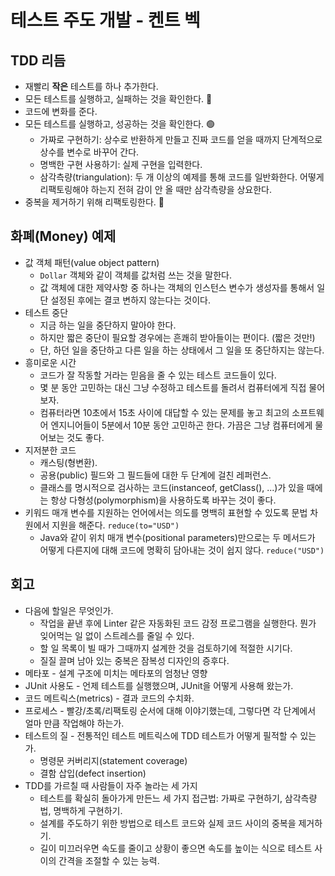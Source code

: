 # 테스트 주도 개발 - 켄트 벡

## TDD 리듬

- 재빨리 **작은** 테스트를 하나 추가한다.
- 모든 테스트를 실행하고, 실패하는 것을 확인한다. 🔴
- 코드에 변화를 준다.
- 모든 테스트를 실행하고, 성공하는 것을 확인한다. 🟢
  - 가짜로 구현하기: 상수로 반환하게 만들고 진짜 코드를 얻을 때까지 단계적으로 상수를 변수로 바꾸어 간다.
  - 명백한 구현 사용하기: 실제 구현을 입력한다.
  - 삼각측량(triangulation): 두 개 이상의 예제를 통해 코드를 일반화한다. 어떻게 리팩토링해야 하는지 전혀 감이 안 올 때만 삼각측량을 상요한다.
- 중복을 제거하기 위해 리팩토링한다. 🔵

## 화폐(Money) 예제

- 값 객체 패턴(value object pattern)
  - `Dollar` 객체와 같이 객체를 값처럼 쓰는 것을 말한다.
  - 값 객체에 대한 제약사항 중 하나는 객체의 인스턴스 변수가 생성자를 통해서 일단 설정된 후에는 결코 변하지 않는다는 것이다.
- 테스트 중단
  - 지금 하는 일을 중단하지 말아야 한다.
  - 하지만 짧은 중단이 필요할 경우에는 흔쾌히 받아들이는 편이다. (짧은 것만!)
  - 단, 하던 일을 중단하고 다른 일을 하는 상태에서 그 일을 또 중단하지는 않는다.
- 흥미로운 시간
  - 코드가 잘 작동할 거라는 믿음을 줄 수 있는 테스트 코드들이 있다.
  - 몇 분 동안 고민하는 대신 그냥 수정하고 테스트를 돌려서 컴퓨터에게 직접 물어보자.
  - 컴퓨터라면 10초에서 15초 사이에 대답할 수 있는 문제를 놓고 최고의 소프트웨어 엔지니어들이 5분에서 10분 동안 고민하곤 한다. 가끔은 그냥 컴퓨터에게 물어보는 것도 좋다.
- 지저분한 코드
  - 캐스팅(형변환).
  - 공용(public) 필드와 그 필드들에 대한 두 단계에 걸친 레퍼런스.
  - 클래스를 명시적으로 검사하는 코드(instanceof, getClass(), ...)가 있을 때에는 항상 다형성(polymorphism)을 사용하도록 바꾸는 것이 좋다.
- 키워드 매개 변수를 지원하는 언어에서는 의도를 명백히 표현할 수 있도록 문법 차원에서 지원을 해준다. `reduce(to="USD")`
  - Java와 같이 위치 매개 변수(positional parameters)만으로는 두 메서드가 어떻게 다른지에 대해 코드에 명확히 담아내는 것이 쉽지 않다. `reduce("USD")`

## 회고

- 다음에 할일은 무엇인가.
  - 작업을 끝낸 후에 Linter 같은 자동화된 코드 감정 프로그램을 실행한다. 뭔가 잊어먹는 일 없이 스트레스를 줄일 수 있다.
  - 할 일 목록이 빌 때가 그때까지 설계한 것을 검토하기에 적절한 시기다.
  - 질질 끌며 남아 있는 중복은 잠복성 디자인의 증후다.
- 메타포 - 설계 구조에 미치는 메타포의 엄청난 영향
- JUnit 사용도 - 언제 테스트를 실행했으며, JUnit을 어떻게 사용해 왔는가.
- 코드 메트릭스(metrics) - 결과 코드의 수치화.
- 프로세스 - 빨강/초록/리팩토링 순서에 대해 이야기했는데, 그렇다면 각 단계에서 얼마 만큼 작업해야 하는가.
- 테스트의 질 - 전통적인 테스트 메트릭스에 TDD 테스트가 어떻게 필적할 수 있는가.
  - 명령문 커버리지(statement coverage)
  - 결함 삽입(defect insertion)
- TDD를 가르칠 때 사람들이 자주 놀라는 세 가지
  - 테스트를 확실히 돌아가게 만든느 세 가지 접근법: 가짜로 구현하기, 삼각측량법, 명백하게 구현하기.
  - 설계를 주도하기 위한 방법으로 테스트 코드와 실제 코드 사이의 중복을 제거하기.
  - 길이 미끄러우면 속도를 줄이고 상황이 좋으면 속도를 높이는 식으로 테스트 사이의 간격을 조절할 수 있는 능력.

